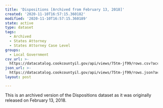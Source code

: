 ```yaml
---
title: 'Dispositions [Archived from February 13, 2018]'
created: '2020-11-10T16:57:15.360182'
modified: '2020-11-10T16:57:15.360189'
state: active
type: dataset
tags:
  - Archived
  - States Attorney
  - States Attorney Case Level
groups:
  - Local Government
csv_url: >-
  https://datacatalog.cookcountyil.gov/api/views/75tm-jf99/rows.csv?accessType=DOWNLOAD
json_url: >-
  https://datacatalog.cookcountyil.gov/api/views/75tm-jf99/rows.json?accessType=DOWNLOAD
layout: post

---
```

This is an archived version of the Dispositions dataset as it was originally released on February 13, 2018.
